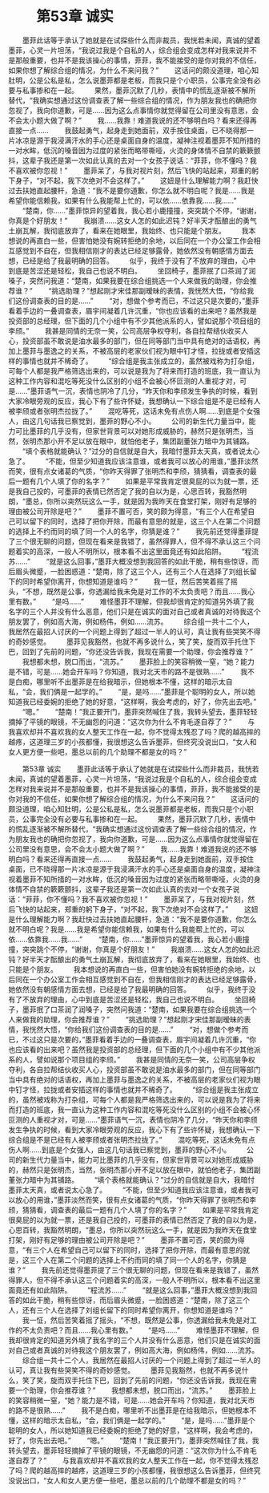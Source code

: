 # 　　第53章 诚实
　　墨菲此话等于承认了她就是在试探些什么而非裁员，我恍若未闻，真诚的望着墨菲，心灵一片坦荡，“我说过我是个自私的人，综合组会变成怎样对我来说并不是那般重要，也并不是我该操心的事情，菲菲，我不能接受的是你对我的不信任，如果你想了解综合组的情况，为什么不来问我？”
　　这话问的颇没道理，咱心知肚明，公是公私是私，怎么说墨菲都是老板，而我只是个小职员，公事完全没有必要与私事掺和在一起。
　　果然，墨菲沉默了几秒，表情中的慌乱逐渐被不解所替代，“我确实想通过这份调查表了解一些综合组的情况，作为朋友我也的确把你忽视了，我向你道歉，可是……因为这么点事情你就觉得留在公司里没有意思，会不会太小题大做了啊？”
　　我……我靠！难道我说的还不够明白吗？看来还得再直接一点……
　　我鼓起勇气，起身走到她面前，双手按住桌面，已不晓得那一片冰凉是源于我浸满汗水的手心还是桌面自身的温度，凝神注视着墨菲不知所措的一对水眸，低沉的嗓音因为过度的紧张而略带嘶哑，火烫的身体情不自禁的簌簌颤抖，这辈子我还是第一次如此认真的去对一个女孩子说话：“菲菲，你不懂吗？我不喜欢被你忽视！”
　　墨菲呆了，与我对视片刻，然后飞快的站起来，郑重的躬下身子，“对不起，我下次绝对不会这样了。”
　　这妞是什么理解能力啊？我赶快过去扶她直起腰杆，急道：“我不是要你道歉，你怎么就不明白呢？我是……我是希望你能信赖我，如果有什么我能帮上忙的，可以依……依靠我……我……”
　　“楚南，你……”墨菲惊异的望着我，我心若小鹿撞撞，突突跳个不停，“谢谢，你真是个好朋友！”
　　我崩溃……这女人怎的如此迟钝？好半天才酝酿出的勇气土崩瓦解，我彻底放弃了，看来在她眼里，我始终、也只能是个朋友。
　　我本想说的再直白一些，但害怕她没有婉转拒绝的余地，以后同在一个办公室工作会相互感觉到不自在，但我相信刚才的表达已经足够露骨，她依然没有朝感情方面去想，已经是给了我最明确的回答。
　　似乎，我终于没有了不放弃的理由，心中到底是苦涩还是轻松，我自己也说不明白。
　　坐回椅子，墨菲抿了口茶润了润嗓子，突然问我道：“楚南，如果我要在综合组挑选一个人来做我的助理，你会推荐谁？”
　　“挑选助理？”想起刚才宋佳那副暧昧的表情，我恍然大悟，“你给我们这份调查表的目的是……”
　　“对，想做个参考而已，不过这只是次要的，”墨菲看着手边的一叠调查表，眉宇间凝着几许沉重，“你也应该看的出来吧？虽然我是投资部的总经理，但下面的几个小组中有不少其他派系的人，譬如说那个项目组的李颀。”
　　我甚是同情的无奈一笑，公司高层争权夺利，各自拉帮结伙收买人心，投资部虽不敢说是油水最多的部门，但在同等部门当中具有绝对的话语权，再加上墨菲与墨逸之的关系，不被高层的老家伙们视为眼中钉才怪，拉拢或者安插这样的事情也就并不稀奇了。
　　“综合组是我主张成立的，虽然被戏称为打杂组，可每个人都是我严格筛选出来的，可以说是我为了将来而打造的班底，我一直认为这种工作内容和混吃等死没什么区别的小组不会被心怀叵测的人重视才对，可是……”墨菲语气一沉，表情也阴冷了几分，“昨天你和李颀发生争执的时候，看到大家冷眼旁观的反应，我心下有了些许怀疑，我想确认一下综合组是不是已经有人被李颀或者张明杰拉拢了。”
　　混吃等死，这话未免有点伤人啊……到底是个女强人，由这几句话我已察觉到，墨菲的野心不小。
　　公司的新生代力量当中，能力可比墨菲的几乎没有，但家世背景可以对她形成威胁的，赫然只是张明杰，当然，张明杰那小开不足以放在眼中，就怕他老子，集团副董张力暗中为其铺路。
　　“填个表格就能确认？”过分的自信就是自大，我暗忖墨菲太天真，或者说太心急了。
　　“不能，但至少知道我应该注意谁，或者我可以放心的用谁，”墨菲淡然而笑，很有点女诸葛的气质，“你昨天得罪了张明杰和李颀，猜猜看，调查表的最后一题有几个人填了你的名字？”
　　如果是平常我肯定很臭屁的以为就一票，还是我自己投的，可墨菲的表情已然否定了我的自以为是，心思百转，我豁然明朗，“墨总，你所以突然玩这么一手，就是因为我昨天在食堂打架，刚好有足够的理由被公司开除是吧？”
　　墨菲不置可否，笑的颇为得意，“有三个人在希望自己可以留下的同时，选择了把你开除，而最有意思的就是，这三个人在第二个问题的选择上不约而同的填了同一个人的名字，你猜是谁？”
　　我先前还觉得墨菲提了三个很无聊的问题，但现在看来是我错了，虽然得罪人，但不得不承认这三个问题着实的高深，一般人不明所以，根本看不出这里面竟还有如此陷阱。
　　“程流苏……”
　　“就是这么回事，”墨菲大概没想到我回答的如此干脆，稍有些惊讶，而后眉头微蹙，一脸困惑道：“楚南，除了这三个人，还有三个人在选择了刘组长留下的同时希望你离开，你想知道是谁吗？”
　　我一怔，然后苦笑着摇了摇头，“不想，既然是公事，你透漏给我未免是对工作的不太负责吧？而且……我心里有数。”
　　“是吗……”
　　难怪墨菲不理解，但我却很肯定的知道另外填了我名字的三个人并没有什么恶意，他们只是在诚实的面对自己或者真诚的对待我这个朋友罢了，例如高大海，例如杨伟，例如……流苏。
　　综合组一共十二个人，我居然在最招人讨厌的一个问题上得到了超过一半人的认可，真让我有些哭笑不得的奇妙感觉。
　　墨菲见我豁然，也就不再多说什么，笑了笑，旋而双手托住下巴，回到了先前的问题，“你还没告诉我，我现在需要一个助理，你会推荐谁？”
　　我想都未想，脱口而出，“流苏。”
　　墨菲脸上的笑容稍微一窒，“她？能力是不错，可是……她会开车吗？你知道，我对北天市的路不是很熟……”
　　我不是白痴，哪里听不出墨菲是在给我暗示，但她根本不懂，这样的暗示太自私，“会，我们俩是一起学的。”
　　“是，是吗……”墨菲是个聪明的女人，所以她知道我已经委婉的拒绝了她的好意，“这样啊，我会考虑的，好了，你先出去吧。”
　　“嗯。”
　　“楚南！”我正要开门，墨菲突然喊住了我，我转头望去，墨菲轻轻摘掉了平镜的眼镜，不无幽怨的问道：“这次你为什么不肯毛遂自荐了？”
　　与我喜欢却并不喜欢我的女人整天工作在一起，你不觉得太残忍了吗？爬的越高摔的越疼，这道理三岁的小孩都懂，我很想这么告诉墨菲，但终究没说出口，“女人和女人更方便一些吧，墨总以前的几个助理不都是女的吗？”

　　第53章 诚实
　　墨菲此话等于承认了她就是在试探些什么而非裁员，我恍若未闻，真诚的望着墨菲，心灵一片坦荡，“我说过我是个自私的人，综合组会变成怎样对我来说并不是那般重要，也并不是我该操心的事情，菲菲，我不能接受的是你对我的不信任，如果你想了解综合组的情况，为什么不来问我？”
　　这话问的颇没道理，咱心知肚明，公是公私是私，怎么说墨菲都是老板，而我只是个小职员，公事完全没有必要与私事掺和在一起。
　　果然，墨菲沉默了几秒，表情中的慌乱逐渐被不解所替代，“我确实想通过这份调查表了解一些综合组的情况，作为朋友我也的确把你忽视了，我向你道歉，可是……因为这么点事情你就觉得留在公司里没有意思，会不会太小题大做了啊？”
　　我……我靠！难道我说的还不够明白吗？看来还得再直接一点……
　　我鼓起勇气，起身走到她面前，双手按住桌面，已不晓得那一片冰凉是源于我浸满汗水的手心还是桌面自身的温度，凝神注视着墨菲不知所措的一对水眸，低沉的嗓音因为过度的紧张而略带嘶哑，火烫的身体情不自禁的簌簌颤抖，这辈子我还是第一次如此认真的去对一个女孩子说话：“菲菲，你不懂吗？我不喜欢被你忽视！”
　　墨菲呆了，与我对视片刻，然后飞快的站起来，郑重的躬下身子，“对不起，我下次绝对不会这样了。”
　　这妞是什么理解能力啊？我赶快过去扶她直起腰杆，急道：“我不是要你道歉，你怎么就不明白呢？我是……我是希望你能信赖我，如果有什么我能帮上忙的，可以依……依靠我……我……”
　　“楚南，你……”墨菲惊异的望着我，我心若小鹿撞撞，突突跳个不停，“谢谢，你真是个好朋友！”
　　我崩溃……这女人怎的如此迟钝？好半天才酝酿出的勇气土崩瓦解，我彻底放弃了，看来在她眼里，我始终、也只能是个朋友。
　　我本想说的再直白一些，但害怕她没有婉转拒绝的余地，以后同在一个办公室工作会相互感觉到不自在，但我相信刚才的表达已经足够露骨，她依然没有朝感情方面去想，已经是给了我最明确的回答。
　　似乎，我终于没有了不放弃的理由，心中到底是苦涩还是轻松，我自己也说不明白。
　　坐回椅子，墨菲抿了口茶润了润嗓子，突然问我道：“楚南，如果我要在综合组挑选一个人来做我的助理，你会推荐谁？”
　　“挑选助理？”想起刚才宋佳那副暧昧的表情，我恍然大悟，“你给我们这份调查表的目的是……”
　　“对，想做个参考而已，不过这只是次要的，”墨菲看着手边的一叠调查表，眉宇间凝着几许沉重，“你也应该看的出来吧？虽然我是投资部的总经理，但下面的几个小组中有不少其他派系的人，譬如说那个项目组的李颀。”
　　我甚是同情的无奈一笑，公司高层争权夺利，各自拉帮结伙收买人心，投资部虽不敢说是油水最多的部门，但在同等部门当中具有绝对的话语权，再加上墨菲与墨逸之的关系，不被高层的老家伙们视为眼中钉才怪，拉拢或者安插这样的事情也就并不稀奇了。
　　“综合组是我主张成立的，虽然被戏称为打杂组，可每个人都是我严格筛选出来的，可以说是我为了将来而打造的班底，我一直认为这种工作内容和混吃等死没什么区别的小组不会被心怀叵测的人重视才对，可是……”墨菲语气一沉，表情也阴冷了几分，“昨天你和李颀发生争执的时候，看到大家冷眼旁观的反应，我心下有了些许怀疑，我想确认一下综合组是不是已经有人被李颀或者张明杰拉拢了。”
　　混吃等死，这话未免有点伤人啊……到底是个女强人，由这几句话我已察觉到，墨菲的野心不小。
　　公司的新生代力量当中，能力可比墨菲的几乎没有，但家世背景可以对她形成威胁的，赫然只是张明杰，当然，张明杰那小开不足以放在眼中，就怕他老子，集团副董张力暗中为其铺路。
　　“填个表格就能确认？”过分的自信就是自大，我暗忖墨菲太天真，或者说太心急了。
　　“不能，但至少知道我应该注意谁，或者我可以放心的用谁，”墨菲淡然而笑，很有点女诸葛的气质，“你昨天得罪了张明杰和李颀，猜猜看，调查表的最后一题有几个人填了你的名字？”
　　如果是平常我肯定很臭屁的以为就一票，还是我自己投的，可墨菲的表情已然否定了我的自以为是，心思百转，我豁然明朗，“墨总，你所以突然玩这么一手，就是因为我昨天在食堂打架，刚好有足够的理由被公司开除是吧？”
　　墨菲不置可否，笑的颇为得意，“有三个人在希望自己可以留下的同时，选择了把你开除，而最有意思的就是，这三个人在第二个问题的选择上不约而同的填了同一个人的名字，你猜是谁？”
　　我先前还觉得墨菲提了三个很无聊的问题，但现在看来是我错了，虽然得罪人，但不得不承认这三个问题着实的高深，一般人不明所以，根本看不出这里面竟还有如此陷阱。
　　“程流苏……”
　　“就是这么回事，”墨菲大概没想到我回答的如此干脆，稍有些惊讶，而后眉头微蹙，一脸困惑道：“楚南，除了这三个人，还有三个人在选择了刘组长留下的同时希望你离开，你想知道是谁吗？”
　　我一怔，然后苦笑着摇了摇头，“不想，既然是公事，你透漏给我未免是对工作的不太负责吧？而且……我心里有数。”
　　“是吗……”
　　难怪墨菲不理解，但我却很肯定的知道另外填了我名字的三个人并没有什么恶意，他们只是在诚实的面对自己或者真诚的对待我这个朋友罢了，例如高大海，例如杨伟，例如……流苏。
　　综合组一共十二个人，我居然在最招人讨厌的一个问题上得到了超过一半人的认可，真让我有些哭笑不得的奇妙感觉。
　　墨菲见我豁然，也就不再多说什么，笑了笑，旋而双手托住下巴，回到了先前的问题，“你还没告诉我，我现在需要一个助理，你会推荐谁？”
　　我想都未想，脱口而出，“流苏。”
　　墨菲脸上的笑容稍微一窒，“她？能力是不错，可是……她会开车吗？你知道，我对北天市的路不是很熟……”
　　我不是白痴，哪里听不出墨菲是在给我暗示，但她根本不懂，这样的暗示太自私，“会，我们俩是一起学的。”
　　“是，是吗……”墨菲是个聪明的女人，所以她知道我已经委婉的拒绝了她的好意，“这样啊，我会考虑的，好了，你先出去吧。”
　　“嗯。”
　　“楚南！”我正要开门，墨菲突然喊住了我，我转头望去，墨菲轻轻摘掉了平镜的眼镜，不无幽怨的问道：“这次你为什么不肯毛遂自荐了？”
　　与我喜欢却并不喜欢我的女人整天工作在一起，你不觉得太残忍了吗？爬的越高摔的越疼，这道理三岁的小孩都懂，我很想这么告诉墨菲，但终究没说出口，“女人和女人更方便一些吧，墨总以前的几个助理不都是女的吗？”

